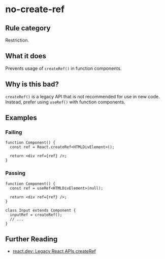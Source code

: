 # no-create-ref

## Rule category

Restriction.

## What it does

Prevents usage of `createRef()` in function components.

## Why is this bad?

`createRef()` is a legacy API that is not recommended for use in new code. Instead, prefer using `useRef()` with function components.

## Examples

### Failing

```tsx
function Component() {
  const ref = React.createRef<HTMLDivElement>();

  return <div ref={ref} />;
}
```

### Passing

```tsx
function Component() {
  const ref = useRef<HTMLDivElement>(null);

  return <div ref={ref} />;
}
```

```tsx
class Input extends Component {
  inputRef = createRef();
  // ...
}
```

## Further Reading

- [react.dev: Legacy React APIs createRef](https://react.dev/reference/react/createRef)
